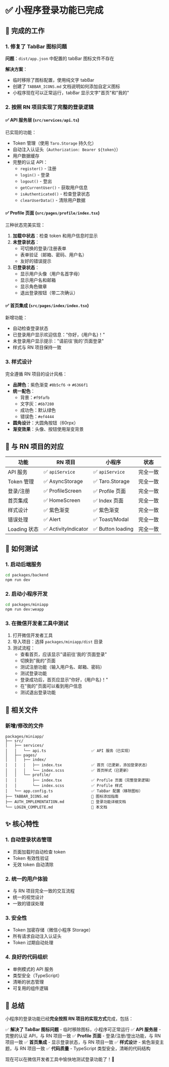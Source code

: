 # ✅ 小程序登录功能已完成

## 📝 完成的工作

### 1. 修复了 TabBar 图标问题

**问题**：`dist/app.json` 中配置的 tabBar 图标文件不存在

**解决方案**：
- 临时移除了图标配置，使用纯文字 tabBar
- 创建了 `TABBAR_ICONS.md` 文档说明如何添加自定义图标
- 小程序现在可以正常运行，tabBar 显示文字"首页"和"我的"

### 2. 按照 RN 项目实现了完整的登录逻辑

#### ✅ API 服务层 (`src/services/api.ts`)

已实现的功能：
- Token 管理（使用 `Taro.Storage` 持久化）
- 自动注入认证头（`Authorization: Bearer ${token}`）
- 用户数据缓存
- 完整的认证 API：
  - `register()` - 注册
  - `login()` - 登录
  - `logout()` - 登出
  - `getCurrentUser()` - 获取用户信息
  - `isAuthenticated()` - 检查登录状态
  - `clearUserData()` - 清除用户数据

#### ✅ Profile 页面 (`src/pages/profile/index.tsx`)

三种状态完美实现：

1. **加载中状态**：检查 token 和用户信息时显示
2. **未登录状态**：
   - 可切换的登录/注册表单
   - 表单验证（邮箱、密码、用户名）
   - 友好的错误提示
3. **已登录状态**：
   - 显示用户头像（用户名首字母）
   - 显示用户名和邮箱
   - 显示角色徽章
   - 退出登录按钮（带二次确认）

#### ✅ 首页集成 (`src/pages/index/index.tsx`)

新增功能：
- 自动检查登录状态
- 已登录用户显示欢迎信息："你好，{用户名}！"
- 未登录用户显示提示："请前往'我的'页面登录"
- 样式与 RN 项目保持一致

### 3. 样式设计

完全遵循 RN 项目的设计风格：

- **品牌色**：紫色渐变 `#8b5cf6` → `#6366f1`
- **统一配色**：
  - 背景：`#f9fafb`
  - 文字灰：`#6b7280`
  - 成功色：默认绿色
  - 错误色：`#ef4444`
- **圆角设计**：大圆角按钮（60rpx）
- **渐变效果**：头像、按钮使用渐变背景

## 🎯 与 RN 项目的对应

| 功能 | RN 项目 | 小程序 | 状态 |
|------|---------|--------|------|
| API 服务 | ✅ `apiService` | ✅ `apiService` | 完全一致 |
| Token 管理 | ✅ AsyncStorage | ✅ Taro.Storage | 完全一致 |
| 登录/注册 | ✅ ProfileScreen | ✅ Profile 页面 | 完全一致 |
| 首页集成 | ✅ HomeScreen | ✅ Index 页面 | 完全一致 |
| 样式设计 | ✅ 紫色渐变 | ✅ 紫色渐变 | 完全一致 |
| 错误处理 | ✅ Alert | ✅ Toast/Modal | 完全一致 |
| Loading 状态 | ✅ ActivityIndicator | ✅ Button loading | 完全一致 |

## 🚀 如何测试

### 1. 启动后端服务

```bash
cd packages/backend
npm run dev
```

### 2. 启动小程序开发

```bash
cd packages/miniapp
npm run dev:weapp
```

### 3. 在微信开发者工具中测试

1. 打开微信开发者工具
2. 导入项目：选择 `packages/miniapp/dist` 目录
3. 测试流程：
   - 查看首页，应该显示"请前往'我的'页面登录"
   - 切换到"我的"页面
   - 测试注册功能（输入用户名、邮箱、密码）
   - 测试登录功能
   - 登录成功后，首页应显示"你好，{用户名}！"
   - 在"我的"页面可以看到用户信息
   - 测试退出登录功能

## 📁 相关文件

### 新增/修改的文件

```
packages/miniapp/
├── src/
│   ├── services/
│   │   └── api.ts                    ✅ API 服务（已实现）
│   ├── pages/
│   │   ├── index/
│   │   │   ├── index.tsx             ✅ 首页（已更新，添加登录状态）
│   │   │   └── index.scss            ✅ 首页样式（已更新）
│   │   └── profile/
│   │       ├── index.tsx             ✅ Profile 页面（完整登录逻辑）
│   │       └── index.scss            ✅ Profile 样式
│   └── app.config.ts                 ✅ TabBar 配置（移除图标）
├── TABBAR_ICONS.md                   📄 图标添加指南
├── AUTH_IMPLEMENTATION.md            📄 登录功能详细文档
└── LOGIN_COMPLETE.md                 📄 本文档
```

## ✨ 核心特性

### 1. 自动登录状态管理

- 页面加载时自动检查 token
- Token 有效性验证
- 无效 token 自动清除

### 2. 统一的用户体验

- 与 RN 项目完全一致的交互流程
- 统一的视觉设计
- 一致的错误处理

### 3. 安全性

- Token 加密存储（微信小程序 Storage）
- 所有请求自动注入认证头
- Token 过期自动处理

### 4. 良好的代码组织

- 单例模式的 API 服务
- 类型安全（TypeScript）
- 清晰的状态管理
- 可复用的组件逻辑

## 🎉 总结

小程序的登录功能已经**完全按照 RN 项目的实现方式**完成，包括：

✅ **解决了 TabBar 图标问题** - 临时移除图标，小程序可正常运行
✅ **API 服务层** - 完整的认证 API，与 RN 项目一致
✅ **Profile 页面** - 登录/注册/登出功能，与 RN 项目一致
✅ **首页集成** - 显示登录状态，与 RN 项目一致
✅ **样式设计** - 紫色渐变主题，与 RN 项目一致
✅ **代码质量** - TypeScript 类型安全，清晰的代码结构

现在可以在微信开发者工具中愉快地测试登录功能了！🎊

